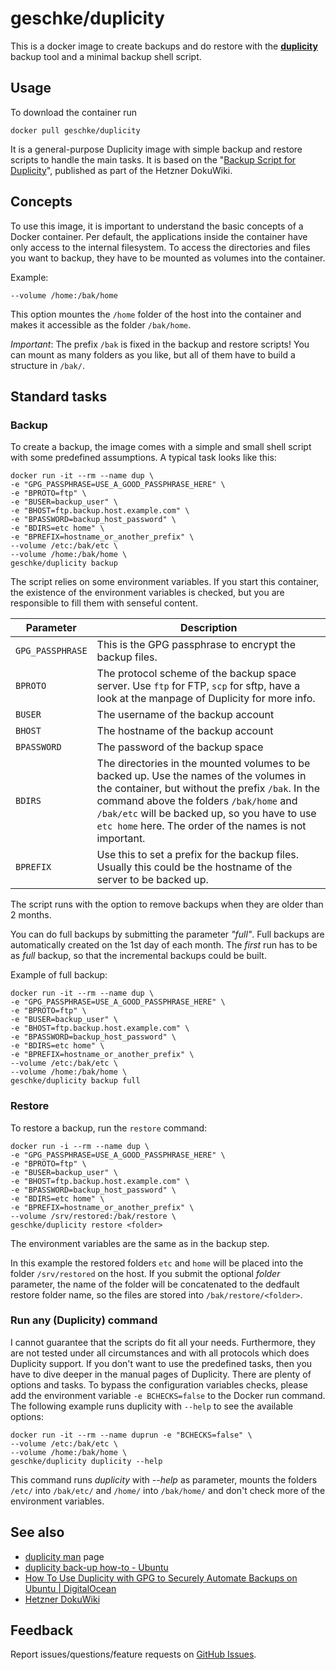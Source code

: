 # geschke/duplicity

This is a docker image to create backups and do restore with the **[duplicity](http://duplicity.nongnu.org/)** backup tool and a minimal backup shell script.

## Usage

To download the container run

    docker pull geschke/duplicity

It is a general-purpose Duplicity image with simple backup and restore scripts to handle the main tasks. It is based on the "[Backup Script for Duplicity](https://wiki.hetzner.de/index.php/Duplicity_Script/en)", published as part of the Hetzner DokuWiki.

## Concepts

To use this image, it is important to understand the basic concepts of a Docker container. Per default, the applications inside the container have only access to the internal filesystem.
To access the directories and files you want to backup, they have to be mounted as volumes into the container.

Example:

    --volume /home:/bak/home

This option mountes the `/home` folder of the host into the container and makes it accessible as the folder `/bak/home`.

*Important*: The prefix `/bak` is fixed in the backup and restore scripts! You can mount as many folders as you like, but all of them have to build a structure in `/bak/`.


## Standard tasks



### Backup

To create a backup, the image comes with a simple and small shell script with some predefined assumptions. A typical task looks like this:

    docker run -it --rm --name dup \
    -e "GPG_PASSPHRASE=USE_A_GOOD_PASSPHRASE_HERE" \
    -e "BPROTO=ftp" \
    -e "BUSER=backup_user" \
    -e "BHOST=ftp.backup.host.example.com" \
    -e "BPASSWORD=backup_host_password" \
    -e "BDIRS=etc home" \
    -e "BPREFIX=hostname_or_another_prefix" \
    --volume /etc:/bak/etc \
    --volume /home:/bak/home \
    geschke/duplicity backup

The script relies on some environment variables. If you start this container, the existence of the environment variables is checked, but you are responsible to fill them with senseful content.

| Parameter | Description |
|-----------|-------------|
| `GPG_PASSPHRASE` | This is the GPG passphrase to encrypt the backup files. |
| `BPROTO` | The protocol scheme of the backup space server. Use `ftp` for FTP, `scp` for sftp, have a look at the manpage of Duplicity for more info. |
| `BUSER` | The username of the backup account |
| `BHOST` | The hostname of the backup account |
| `BPASSWORD` | The password of the backup space |
| `BDIRS` | The directories in the mounted volumes to be backed up. Use the names of the volumes in the container, but without the prefix `/bak`. In the command above the folders `/bak/home` and `/bak/etc` will be backed up, so you have to use `etc home` here. The order of the names is not important. |
| `BPREFIX` | Use this to set a prefix for the backup files. Usually this could be the hostname of the server to be backed up. |

The script runs with the option to remove backups when they are older than 2 months.

You can do full backups by submitting the parameter *"full"*. Full backups are automatically created on the 1st day of each month. The *first* run has to be as *full* backup, so that the incremental backups could be built.

Example of full backup:

    docker run -it --rm --name dup \
    -e "GPG_PASSPHRASE=USE_A_GOOD_PASSPHRASE_HERE" \
    -e "BPROTO=ftp" \
    -e "BUSER=backup_user" \
    -e "BHOST=ftp.backup.host.example.com" \
    -e "BPASSWORD=backup_host_password" \
    -e "BDIRS=etc home" \
    -e "BPREFIX=hostname_or_another_prefix" \
    --volume /etc:/bak/etc \
    --volume /home:/bak/home \
    geschke/duplicity backup full


### Restore


To restore a backup, run the `restore` command:

    docker run -i --rm --name dup \
    -e "GPG_PASSPHRASE=USE_A_GOOD_PASSPHRASE_HERE" \
    -e "BPROTO=ftp" \
    -e "BUSER=backup_user" \
    -e "BHOST=ftp.backup.host.example.com" \
    -e "BPASSWORD=backup_host_password" \
    -e "BDIRS=etc home" \
    -e "BPREFIX=hostname_or_another_prefix" \
    --volume /srv/restored:/bak/restore \
    geschke/duplicity restore <folder>

The environment variables are the same as in the backup step.

In this example the restored folders `etc` and `home` will be placed into the folder `/srv/restored` on the host.
If you submit the optional *folder* parameter, the name of the folder will be concatenated to the dedfault restore folder name, so the files are stored into `/bak/restore/<folder>`.



### Run any (Duplicity) command

I cannot guarantee that the scripts do fit all your needs. Furthermore, they are not tested under all circumstances and with all protocols which does Duplicity support.
If you don't want to use the predefined tasks, then you have to dive deeper in the manual pages of Duplicity. There are plenty of options and tasks. To bypass the configuration variables checks, please add the environment variable `-e BCHECKS=false` to the Docker run command. The following example runs duplicity with `--help` to see the available options:

    docker run -it --rm --name duprun -e "BCHECKS=false" \
    --volume /etc:/bak/etc \
    --volume /home:/bak/home \
    geschke/duplicity duplicity --help

This command runs *duplicity* with *--help* as parameter, mounts the folders `/etc/` into `/bak/etc/` and `/home/` into `/bak/home/` and don't check more of the environment variables.



## See also

  * [duplicity man](http://duplicity.nongnu.org/duplicity.1.html) page
  * [duplicity back-up how-to - Ubuntu](https://help.ubuntu.com/community/DuplicityBackupHowto)
  * [How To Use Duplicity with GPG to Securely Automate Backups on Ubuntu | DigitalOcean](https://www.digitalocean.com/community/tutorials/how-to-use-duplicity-with-gpg-to-securely-automate-backups-on-ubuntu)
  * [Hetzner DokuWiki](https://wiki.hetzner.de/index.php/Hauptseite/en)


## Feedback

Report issues/questions/feature requests on [GitHub Issues](https://github.com/geschke/docker-duplicity/issues).